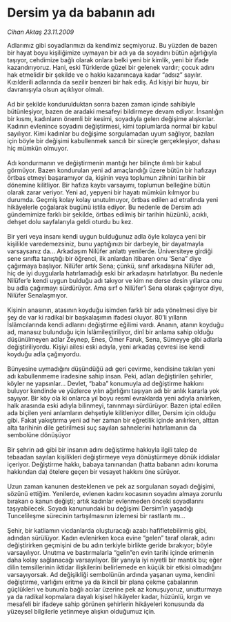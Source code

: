 # Dersim ya da babanın adı

*Cihan Aktaş 23.11.2009*

<div class="taraf_structure_2col_1zq">
<div class="margen_n">



 <p>Adlarımız gibi soyadlarımızı da kendimiz seçmiyoruz. Bu yüzden de bazen bir hayat boyu kişiliğimize uymayan bir adı ya da soyadını bütün ağırlığıyla taşıyor, cehdimize bağlı olarak onlara belki yeni bir kimlik, yeni bir ifade kazandırıyoruz. Hani, eski Türklerde güzel bir gelenek vardır; çocuk adını hak etmelidir bir şekilde ve o hakkı kazanıncaya kadar “adsız” sayılır. Kızılderili adlarında da sezilir benzeri bir hak ediş. Ad kişiyi bir huyu, bir davranışıyla olsun açıklıyor olmalı. <br/><br/>Ad bir şekilde kondurulduktan sonra bazen zaman içinde sahibiyle bütünleşiyor, bazen de aradaki mesafeyi bildirmeye devam ediyor. İnsanlığın bir kısmı, kadınların önemli bir kesimi, soyadıyla gelen değişime alışkınlar. Kadının evlenince soyadını değiştirmesi, kimi toplumlarda normal bir kabul sayılıyor. Kimi kadınlar bu değişime sorgulamadan uyum sağlıyor, bazıları için böyle bir değişimi kabullenmek sancılı bir süreçle gerçekleşiyor, dahası hiç mümkün olmuyor. <br/><br/>Adı kondurmanın ve değiştirmenin mantığı her bilinçte ılımlı bir kabul görmüyor. Bazen kondurulan yeni ad amaçlandığı üzere bütün bir hafızayı örtbas etmeyi başaramıyor da, kişinin veya toplumun zihnini tarihin bir dönemine kilitliyor. Bir hafıza kaybı varsayımı, toplumun belleğine bütün olarak zarar veriyor. Yeni ad, yepyeni bir hayatı mümkün kılmıyor bu durumda. Geçmiş kolay kolay unutulmuyor, örtbas edilen ad etrafında yeni hikâyelerle çoğalarak bugünü istila ediyor. Bu nedenle de Dersim adı gündemimize farklı bir şekilde, örtbas edilmiş bir tarihin hüzünlü, acıklı, dehşet dolu sayfalarıyla geldi oturdu bu kez. <br/><br/>Bir yeri veya insanı kendi uygun bulduğunuz adla öyle kolayca yeni bir kişilikle varedemezsiniz, bunu yaptığınızı bir darbeyle, bir dayatmayla varsaysanız da... Arkadaşım Nilüfer anlattı yenilerde. Üniversiteye girdiği sene sınıfta tanıştığı bir öğrenci, ilk anlardan itibaren onu ‘Sena” diye çağırmaya başlıyor. Nilüfer artık Sena; çünkü, sınıf arkadaşına Nilüfer adı, hiç de iyi duygularla hatırlamadığı eski bir arkadaşını hatırlatıyor. Bu nedenle Nilüfer’e kendi uygun bulduğu adı takıyor ve kim ne derse desin yıllarca onu bu adla çağırmayı sürdürüyor. Ama sırf o Nilüfer’i Sena olarak çağırıyor diye, Nilüfer Senalaşmıyor. <br/><br/>Kişinin anasının, atasının koyduğu isimden farklı bir ada yönelmesi diye bir şey de var ki radikal bir başkalaşımın ifadesi oluyor. 80’li yılların İslâmcılarında kendi adlarını değiştirme eğilimi vardı. Ananın, atanın koyduğu ad, manasız bulunduğu için İslâmileştiriliyor, dinî bir anlama sahip olduğu düşünülmeyen adlar Zeynep, Enes, Ömer Faruk, Sena, Sümeyye gibi adlarla değiştiriliyordu. Kişiyi ailesi eski adıyla, yeni arkadaş çevresi ise kendi koyduğu adla çağırıyordu. <br/><br/>Bünyesine uymadığını düşündüğü adı geri çevirme, kendisine takılan yeni adı kabullenmeme iradesine sahip insan. Peki, adları değiştirilen şehirler, köyler ne yapsınlar... Devlet, “baba” konumuyla ad değiştirme hakkını buluyor kendinde ve yüzlerce yılın ağırlığını taşıyan adı bir anlık kararla yok sayıyor. Bir köy ola ki onlarca yıl boyu resmî evraklarda yeni adıyla anılırken, halk arasında eski adıyla bilinmeyi, tanınmayı sürdürüyor. Bazen iptal edilen ada biçilen yeni anlamların dehşetiyle kilitleniyor diller, Dersim için olduğu gibi. Fakat yakıştırma yeni ad her zaman bir eğretilik içinde anılırken, alttan alta tarihinin dile getirilmesi suç sayılan sahnelerini hatırlamanın da sembolüne dönüşüyor <br/><br/>Bir şehrin adı gibi bir insanın adını değiştirme hakkıyla ilgili talep de tebaadan sayılan kişilikleri değiştirmeye veya dönüştürmeye dönük iddialar içeriyor. Değiştirme hakkı, babaya tanınandan (hatta babanın adını koruma hakkından da) ötelere geçen bir vesayet hakkını öne sürüyor. <br/><br/>Uzun zaman kanunen desteklenen ve pek az sorgulanan soyadı değişimi, sözünü ettiğim. Yenilerde, evlenen kadını kocasının soyadını almaya zorunlu bırakan o kanun değişti; artık kadınlar evlenmeden önceki soyadlarını taşıyabilecek. Soyadı kanunundaki bu değişimi Dersim’in yaşadığı Tuncelileşme sürecinin tartışılmasının izlemesi bir rastlantı mı... <br/><br/>Şehir, bir katliamın vicdanlarda oluşturacağı azabı hafifletebilirmiş gibi, adından sürülüyor. Kadın evlenirken koca evine “gelen” taraf olarak, adını değiştirirken geçmişini de bu adın terkiyle birlikte geride bırakıyor; böyle varsayılıyor. Unutma ve bastırmalarla “gelin”en evin tarihi içinde erimenin daha kolay sağlanacağı varsayılıyor. Bir yanıyla iyi niyetli bir mantık bu; eğer dilin temsillerinin iktidar ilişkilerini belirlemede en küçük bir etkisi olmadığını varsayıyorsak. Ad değişikliği sembolünün ardında yaşanan uyma, kendini değiştirme, varlığını eritme ya da ikincil bir plana çekme çabalarının güçlükleri ve bununla bağlı acılar üzerine pek az konuşuyoruz, unutturmaya ya da radikal kopmalara dayalı kişisel hikâyeler kadar, hüzünlü, kırgın ve mesafeli bir ifadeye sahip görünen şehirlerin hikâyeleri konusunda da yüzeysel bilgilerle yetinmeye alışkın olduğumuz için.</p>
<br/>
<br/>
<br/>



<br/>


<div id="taraf_not">
</div>

</div>


</div>
